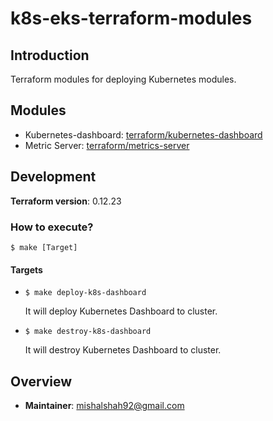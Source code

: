 # k8s-eks-terraform-modules

## Introduction

Terraform modules for deploying Kubernetes modules.

## Modules
- Kubernetes-dashboard: [terraform/kubernetes-dashboard](terraform/kubernetes-dashboard)
- Metric Server: [terraform/metrics-server](terraform/metrics-server)

## Development

**Terraform version**: 0.12.23

### **How to execute?**

```shell script
$ make [Target]
```

#### **Targets**

- `$ make deploy-k8s-dashboard`

    It will deploy Kubernetes Dashboard to cluster.
 
- `$ make destroy-k8s-dashboard`

    It will destroy Kubernetes Dashboard to cluster.    
    
## Overview

- **Maintainer**: mishalshah92@gmail.com